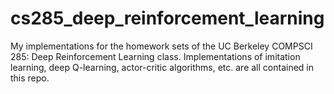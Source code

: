 # cs285_deep_reinforcement_learning

My implementations for the homework sets of the UC Berkeley COMPSCI 285: Deep Reinforcement Learning class.
Implementations of imitation learning, deep Q-learning, actor-critic algorithms, etc. are all contained in this repo.